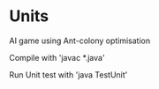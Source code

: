 Units
=====

AI game using Ant-colony optimisation

Compile with
'javac *.java'

Run Unit test with
'java TestUnit'
